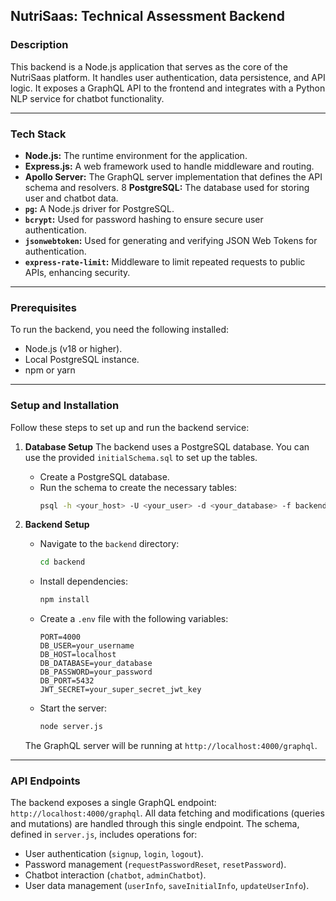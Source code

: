 ## NutriSaas: Technical Assessment Backend

### Description
This backend is a Node.js application that serves as the core of the NutriSaas platform. It handles user authentication, data persistence, and API logic. It exposes a GraphQL API to the frontend and integrates with a Python NLP service for chatbot functionality.

***

### Tech Stack
* **Node.js:** The runtime environment for the application.
* **Express.js:** A web framework used to handle middleware and routing.
* **Apollo Server:** The GraphQL server implementation that defines the API schema and resolvers.
8 **PostgreSQL:** The database used for storing user and chatbot data.
* **`pg`:** A Node.js driver for PostgreSQL.
* **`bcrypt`:** Used for password hashing to ensure secure user authentication.
* **`jsonwebtoken`:** Used for generating and verifying JSON Web Tokens for authentication.
* **`express-rate-limit`:** Middleware to limit repeated requests to public APIs, enhancing security.

***

### Prerequisites
To run the backend, you need the following installed:
* Node.js (v18 or higher).
* Local PostgreSQL instance.
* npm or yarn

***

### Setup and Installation
Follow these steps to set up and run the backend service:

1.  **Database Setup**
    The backend uses a PostgreSQL database. You can use the provided `initialSchema.sql` to set up the tables.
    * Create a PostgreSQL database.
    * Run the schema to create the necessary tables:
        ```bash
        psql -h <your_host> -U <your_user> -d <your_database> -f backend/database/initialSchema.sql
        ```

2.  **Backend Setup**
    * Navigate to the `backend` directory:
        ```bash
        cd backend
        ```
    * Install dependencies:
        ```bash
        npm install
        ```
    * Create a `.env` file with the following variables:
        ```
        PORT=4000
        DB_USER=your_username
        DB_HOST=localhost
        DB_DATABASE=your_database
        DB_PASSWORD=your_password
        DB_PORT=5432
        JWT_SECRET=your_super_secret_jwt_key
        ```
    * Start the server:
        ```bash
        node server.js
        ```
    The GraphQL server will be running at `http://localhost:4000/graphql`.

***

### API Endpoints
The backend exposes a single GraphQL endpoint: `http://localhost:4000/graphql`. All data fetching and modifications (queries and mutations) are handled through this single endpoint. The schema, defined in `server.js`, includes operations for:
* User authentication (`signup`, `login`, `logout`).
* Password management (`requestPasswordReset`, `resetPassword`).
* Chatbot interaction (`chatbot`, `adminChatbot`).
* User data management (`userInfo`, `saveInitialInfo`, `updateUserInfo`).